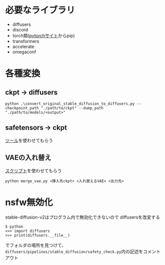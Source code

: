 # 必要なライブラリ
- diffusers
- discord
- torch類([pytorchサイト](https://pytorch.org/)からpip)
- transformers
- accelerate
- omegaconf

# 各種変換
## ckpt -> diffusers

```
python .\convert_original_stable_diffusion_to_diffusers.py --checkpoint_path "./path/to/ckpt" --dump_path "./path/to/models/<output>"
```
## safetensors -> ckpt
[ツール](https://github.com/diStyApps/Safe-and-Stable-Ckpt2Safetensors-Conversion-Tool-GUI)を使わせてもらう
## VAEの入れ替え
[スクリプト](https://note.com/kohya_ss/n/nf5893a2e719c)を使わせてもらう
```
python merge_vae.py <挿入先ckpt> <入れ替えるVAE> <出力先>
```
# nsfw無効化
stable-diffusion-v2はプログラム内で無効化できないので
diffusersを改変する
```
$ python
>>> import diffusers
>>> print(diffusers.__file__)
```
でフォルダの場所を見つけて、`diffusers/pipelines/stable_diffusion/safety_check.py`内の記述をコメントアウト